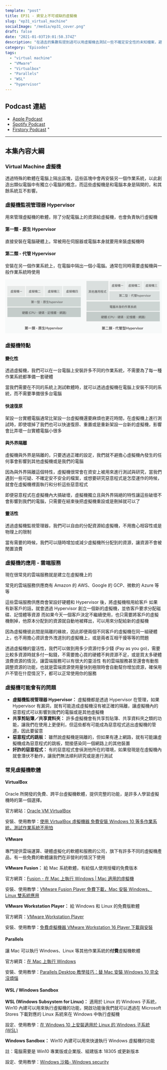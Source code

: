 ```yaml
---
template: "post"
title: EP31 - 資安上不可或缺的虛擬機
slug: "ep31_virtual_machine"
socialImage: "/media/ep31_cover.png"
draft: false
date: "2021-01-03T19:01:50.374Z"
description: "在過去的集數有提到過可以用虛擬機去測試一些不確定安全性的未知檔案，避免這些檔案直接影響自己的電腦。這集我們就要來談談虛擬機，包含掌握虛擬機掌控大權的Hypervisor、虛擬機的特點和一些即便用了虛擬機可能還是會有的問題"
category: "Episodes"
tags:
  - "virtual machine"
  - "VMware"
  - "Virtualbox"
  - "Parallels"
  - "WSL"
  - "hypervisor"
---
```


## Podcast 連結

- [Apple Podcast](https://podcasts.apple.com/tw/podcast/%E8%B3%87%E5%AE%89%E8%A7%A3%E5%A3%93%E7%B8%AE/id1513276667#episodeGuid=ckjhi4rpx64gn09892xf490dd)
- [Spotify Podcast](https://open.spotify.com/episode/2b9OFpupaIEux0Vs08UXyL?si=t8BRCtU4QpO3_PwEjJG9ZA)
- [Firstory Podcast](https://open.firstory.me/story/ckjhi4rpx64gn09892xf490dd)
"
---

## 本集內容大綱

### Virtual Machine 虛擬機

透過特殊的軟體在電腦上隔出區塊，這些區塊中會再安裝另一個作業系統，以此創造出類似電腦中有獨立小電腦的概念，而這些虛擬機是和電腦本身是隔開的，和其餘系統互不影響。

### 虛擬機監視管理器 Hypervisor

用來管理虛擬機的軟體，除了分配電腦上的資源給虛擬機，也會負責執行虛擬機

#### 第一類 - 原生 Hypervisor

直接安裝在電腦硬體上。常被用在伺服器或電腦本身就要用來裝虛擬機時

#### 第二類 - 代管 Hypervisor

安裝在另一個作業系統上，在電腦中隔出一個小電腦。通常在同時需要虛擬機與一般作業系統時使用

![vm_types](/media/vm_types.png)

### 虛擬機特點

#### 變化性

透過虛擬機，我們可以在一台電腦上安裝許多不同的作業系統，不需要為了每一種作業系統都準備一套硬體

當我們需要在不同的系統上測試軟體時，就可以透過虛擬機在電腦上安裝不同的系統，而不需要準備很多台電腦

#### 快速復原

架設一台實體電腦通常比架設一台虛擬機還要麻煩也更花時間，在虛擬機上進行測試時，即使壞掉了我們也可以快速復原、重置或是重新架設一台新的虛擬機，影響會比弄壞一台實體電腦小很多

#### 與外界隔離

虛擬機與外界是隔離的，只要透過正確的設定，我們就不避擔心虛擬機內發生的任何事會影響到其他虛擬機或是我們的電腦

因為與外界隔離這個特性，虛擬機很常會在資安上被用來進行測試與研究，當我們遇到一些可疑、不確定安不安全的檔案，或想要研究惡意程式是怎麼運作的時候，就會在虛擬機裡面執行和分析這些惡意程式

即便惡意程式在虛擬機內大搞破壞，虛擬機獨立且與外界隔絕的特性讓這些破壞不會影響到我們的電腦，只需要在結束後把虛擬機重設或是刪掉就可以了

#### 靈活性

透過虛擬機監視管理器，我們可以自由的分配資源給虛擬機，不用擔心相容性或是物理上的限制

當有需要的時候，我們可以隨時增加或減少虛擬機所分配到的資源，讓資源不會被閒置浪費

### 虛擬機的應用 - 雲端服務

現在很常見的雲端服務就是建立在虛擬機上的

常見的雲端服務供應商有 Amazon 的 AWS、Google 的 GCP、微軟的 Azure 等等

這些雲端服務供應商會架設好硬體和 Hypervisor 後，將虛擬機租用給客戶
如果有新客戶的話，就會透過 Hypervisor 創立一個新的虛擬機，並依客戶要求分配磁碟、記憶體等資源
而如果今天一個客戶決定不繼續使用，也只需要將客戶的虛擬機刪掉，他原本分配到的資源就自動地被釋出，可以用來分配給新的虛擬機

因為虛擬機彼此間是隔離的緣故，因此即便兩個不同客戶的虛擬機在同一組硬體上，也不用擔心資訊會外洩道別的虛擬機上，或是兩者互相干擾等等的問題

透過虛擬機的靈活性，我們可以做到用多少資源付多少錢 (Pay as you go)，需要比較多資源時就多付一點錢，不需要擔心買的硬體不夠資源不足，或是買太多硬體浪費資源的情況，讓雲端服務可以有很大的靈活性
有的雲端服務甚至還會有動態調整資源的功能，也就是雲端資源使用量快到極限時會自動幫你增加資源，確保用戶不管在什麼情況下，都可以正常使用你的服務

### 虛擬機可能會有的問題

- **虛擬機監視管理器 Hypervisor：** 虛擬機都是透過 Hypervisor 在管理，如果 Hypervisor 有漏洞，就有可能造成虛擬機沒有被正確的隔離，讓虛擬機內的惡意程式可以影響到我們的電腦或是其他虛擬機
- **共享剪貼簿／共享資料夾：** 許多虛擬機會有共享剪貼簿、共享資料夾之類的功能，讓我們在使用上更便利，但這些都有可能成為惡意程式逃出虛擬機的管道，因此要留意
- **惡意程式的跳板：** 雖然說虛擬機是隔離的，但如果有連上網路，就有可能讓虛擬機成為惡意程式的跳板，間接感染同一個網路上的其他裝置
- **奸詐的惡意程式：** 有的惡意程式會偵測他所在的環境，如果發現是在虛擬機內就會潛伏不動作，讓我們無法順利研究或是進行測試

### 常見虛擬機軟體

#### VirtualBox

Oracle 所開發的免費、跨平台虛擬機軟體，提供完整的功能，是許多人學習虛擬機時的第一個選擇。

官方網站：[Oracle VM VirtualBox](https://www.virtualbox.org/)

安裝、使用教學：[使用 VirtualBox 虛擬機器 免費安裝 Windows 10 等多作業系統，測試作業系統不用怕](https://iqmore.tw/oracle-vm-virtualbox-software-install-windows-10)

#### VMware

專門提供雲端運算、硬體虛擬化的軟體和服務的公司，旗下有許多不同的虛擬機產品，有一些免費的軟體讓我們在非營利的情況下使用

**VMware Fusion：** 給 Mac 系統軟體，有給個人使用授權的免費版本

官方網頁：[Fusion - 在 Mac 上執行 Windows | Mac 適用的虛擬機](https://www.vmware.com/tw/products/fusion.html)

安裝、使用教學：[VMware Fusion Player 免費下載，Mac 安裝 Windows、Linux 雙系統應用](https://free.com.tw/vmware-fusion-player-free/)

**VMware Workstation Player：** 給 Windows 和 Linux 的免費版軟體

官方網頁：[VMware Workstation Player](https://www.vmware.com/tw/products/workstation-player.html)

安裝、使用教學：[免費虛擬機器 VMware Workstation 16 Player 下載與安裝](https://blog.xuite.net/yh96301/blog/63289807)

#### Parallels

讓 Mac 可以執行 Windows、Linux 等其他作業系統的**付費**虛擬機軟體

官方網頁：[在 Mac 上執行 Windows](https://www.parallels.com/hk/products/desktop/)

安裝、使用教學：[Parallels Desktop 教學技巧：替 Mac 安裝 Windows 10 完全沒煩惱](https://mrmad.com.tw/parallels-desktop)

#### WSL / Windows Sandbox

**WSL (Windows Subsystem for Linux)：** 適用於 Linux 的 Windows 子系統，Win10 內建可以用來執行虛擬機的功能，開啟功能後我們就可以透過在 Microsoft Stores 下載對應的 Linux 系統來在 Windows 中執行虛擬機

設定、使用教學：[在 Windows 10 上安裝適用於 Linux 的 Windows 子系統 (WSL)](https://docs.microsoft.com/zh-tw/windows/wsl/install-win10)

**Windows Sandbox：** Win10 內建可以用來快速執行 Windows 虛擬機的功能

註：電腦需要是 Win10 專業版或企業版、組建版本 18305 或更新版本

設定、使用教學：[Windows 沙箱- Windows security](https://docs.microsoft.com/zh-tw/windows/security/threat-protection/windows-sandbox/windows-sandbox-overview)
